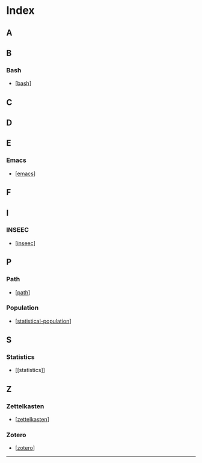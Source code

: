 # Index

## A

## B

### Bash

- [[bash]]

## C

## D

## E

### Emacs

- [[emacs]]

## F

## I

### INSEEC

- [[inseec]]

## P

### Path

- [[path]]

### Population

- [[statistical-population]]

## S

### Statistics

- [[statistics]]

## Z

### Zettelkasten

- [[zettelkasten]]

### Zotero

- [[zotero]]

---

[//begin]: # "Autogenerated link references for markdown compatibility"
[bash]: bash.md "Bash"
[emacs]: emacs.md "Emacs"
[inseec]: inseec.md "inseec"
[path]: path.md "$PATH"
[statistical-population]: statistical-population.md "Statistical Population"
[zettelkasten]: zettelkasten.md "Zettelkasten"
[zotero]: zotero.md "Zotero"
[//end]: # "Autogenerated link references"
